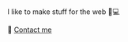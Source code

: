 I like to make stuff for the web 🤠💻


📧 [Contact me](mailto:yuandere@proton.me)

<!---
yuandere/yuandere is a ✨ special ✨ repository because its `README.md` (this file) appears on your GitHub profile.
You can click the Preview link to take a look at your changes.
--->
